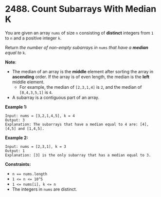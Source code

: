 # 2488. Count Subarrays With Median K

You are given an array `nums` of size `n` consisting of **distinct** integers from `1` to `n` and a positive integer `k`.

Return *the number of non-empty subarrays in* `nums` *that have a **median** equal to* `k`.

**Note**:

- The median of an array is the **middle** element after sorting the array in **ascending** order. If the array is of even length, the median is the **left** middle element.
  - For example, the median of `[2,3,1,4]` is `2`, and the median of `[8,4,3,5,1]` is `4`.
- A subarray is a contiguous part of an array.

**Example 1:**

```()
Input: nums = [3,2,1,4,5], k = 4
Output: 3
Explanation: The subarrays that have a median equal to 4 are: [4], [4,5] and [1,4,5].
```

**Example 2:**

```()
Input: nums = [2,3,1], k = 3
Output: 1
Explanation: [3] is the only subarray that has a median equal to 3.
```

**Constraints:**

- `n == nums.length`
- `1 <= n <= 10^5`
- `1 <= nums[i], k <= n`
- The integers in `nums` are distinct.
